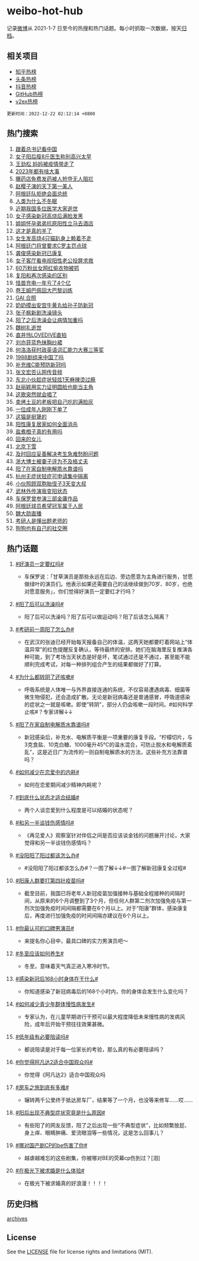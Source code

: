 # weibo-hot-hub

记录[微博](https://www.weibo.com)从 2021-1-7 日至今的热搜和热门话题。每小时抓取一次数据，按天[归档](archives)。

## 相关项目

- [知乎热榜](https://github.com/lonnyzhang423/zhihu-hot-hub)
- [头条热榜](https://github.com/lonnyzhang423/toutiao-hot-hub)
- [抖音热榜](https://github.com/lonnyzhang423/douyin-hot-hub)
- [GitHub热榜](https://github.com/lonnyzhang423/github-hot-hub)
- [v2ex热榜](https://github.com/lonnyzhang423/v2ex-hot-hub)


`更新时间：2022-12-22 02:12:14 +0800`

## 热门搜索

1. [跟着总书记看中国](https://m.weibo.cn/search?containerid=100103type%3D1%26t%3D10%26q%3D%23%E8%B7%9F%E7%9D%80%E6%80%BB%E4%B9%A6%E8%AE%B0%E7%9C%8B%E4%B8%AD%E5%9B%BD%23&stream_entry_id=51&isnewpage=1&extparam=seat%3D1%26dgr%3D0%26pos%3D0%26c_type%3D51%26filter_type%3Drealtimehot%26cate%3D10103%26display_time%3D1671646333%26pre_seqid%3D1671646333647018703009&luicode=10000011&lfid=106003type%253D25%2526t%253D3%2526disable_hot%253D1%2526filter_type%253Drealtimehot)
1. [女子阳后瘦8斤医生称别高兴太早](https://m.weibo.cn/search?containerid=100103type%3D1%26t%3D10%26q%3D%23%E5%A5%B3%E5%AD%90%E9%98%B3%E5%90%8E%E7%98%A68%E6%96%A4%E5%8C%BB%E7%94%9F%E7%A7%B0%E5%88%AB%E9%AB%98%E5%85%B4%E5%A4%AA%E6%97%A9%23&stream_entry_id=31&isnewpage=1&extparam=seat%3D1%26dgr%3D0%26pos%3D0%26q%3D%2523%25E5%25A5%25B3%25E5%25AD%2590%25E9%2598%25B3%25E5%2590%258E%25E7%2598%25A68%25E6%2596%25A4%25E5%258C%25BB%25E7%2594%259F%25E7%25A7%25B0%25E5%2588%25AB%25E9%25AB%2598%25E5%2585%25B4%25E5%25A4%25AA%25E6%2597%25A9%2523%26filter_type%3Drealtimehot%26cate%3D5001%26band_rank%3D1%26flag%3D0%26stream_entry_id%3D31%26c_type%3D31%26realpos%3D1%26lcate%3D5001%26display_time%3D1671646333%26pre_seqid%3D1671646333647018703009&luicode=10000011&lfid=106003type%253D25%2526t%253D3%2526disable_hot%253D1%2526filter_type%253Drealtimehot)
1. [王劲松 妈妈被疫情带走了](https://m.weibo.cn/search?containerid=100103type%3D1%26t%3D10%26q%3D%E7%8E%8B%E5%8A%B2%E6%9D%BE+%E5%A6%88%E5%A6%88%E8%A2%AB%E7%96%AB%E6%83%85%E5%B8%A6%E8%B5%B0%E4%BA%86&stream_entry_id=31&isnewpage=1&extparam=seat%3D1%26dgr%3D0%26pos%3D1%26q%3D%25E7%258E%258B%25E5%258A%25B2%25E6%259D%25BE%2520%25E5%25A6%2588%25E5%25A6%2588%25E8%25A2%25AB%25E7%2596%25AB%25E6%2583%2585%25E5%25B8%25A6%25E8%25B5%25B0%25E4%25BA%2586%26filter_type%3Drealtimehot%26cate%3D5001%26band_rank%3D2%26flag%3D16%26stream_entry_id%3D31%26c_type%3D31%26realpos%3D2%26lcate%3D5001%26display_time%3D1671646333%26pre_seqid%3D1671646333647018703009&luicode=10000011&lfid=106003type%253D25%2526t%253D3%2526disable_hot%253D1%2526filter_type%253Drealtimehot)
1. [2023年都有啥大事](https://m.weibo.cn/search?containerid=100103type%3D1%26t%3D10%26q%3D%232023%E5%B9%B4%E9%83%BD%E6%9C%89%E5%95%A5%E5%A4%A7%E4%BA%8B%23&stream_entry_id=31&isnewpage=1&extparam=seat%3D1%26dgr%3D0%26pos%3D2%26q%3D%25232023%25E5%25B9%25B4%25E9%2583%25BD%25E6%259C%2589%25E5%2595%25A5%25E5%25A4%25A7%25E4%25BA%258B%2523%26filter_type%3Drealtimehot%26cate%3D5001%26band_rank%3D3%26flag%3D0%26stream_entry_id%3D31%26c_type%3D31%26realpos%3D3%26lcate%3D5001%26display_time%3D1671646333%26pre_seqid%3D1671646333647018703009&luicode=10000011&lfid=106003type%253D25%2526t%253D3%2526disable_hot%253D1%2526filter_type%253Drealtimehot)
1. [曝药店免费发药被人抢夺无人阻拦](https://m.weibo.cn/search?containerid=100103type%3D1%26t%3D10%26q%3D%23%E6%9B%9D%E8%8D%AF%E5%BA%97%E5%85%8D%E8%B4%B9%E5%8F%91%E8%8D%AF%E8%A2%AB%E4%BA%BA%E6%8A%A2%E5%A4%BA%E6%97%A0%E4%BA%BA%E9%98%BB%E6%8B%A6%23&stream_entry_id=31&isnewpage=1&extparam=seat%3D1%26dgr%3D0%26pos%3D3%26q%3D%2523%25E6%259B%259D%25E8%258D%25AF%25E5%25BA%2597%25E5%2585%258D%25E8%25B4%25B9%25E5%258F%2591%25E8%258D%25AF%25E8%25A2%25AB%25E4%25BA%25BA%25E6%258A%25A2%25E5%25A4%25BA%25E6%2597%25A0%25E4%25BA%25BA%25E9%2598%25BB%25E6%258B%25A6%2523%26filter_type%3Drealtimehot%26cate%3D5001%26band_rank%3D4%26flag%3D2%26stream_entry_id%3D31%26c_type%3D31%26realpos%3D4%26lcate%3D5001%26display_time%3D1671646333%26pre_seqid%3D1671646333647018703009&luicode=10000011&lfid=106003type%253D25%2526t%253D3%2526disable_hot%253D1%2526filter_type%253Drealtimehot)
1. [赵樱子演的天下第一美人](https://m.weibo.cn/search?containerid=100103type%3D1%26t%3D10%26q%3D%23%E8%B5%B5%E6%A8%B1%E5%AD%90%E6%BC%94%E7%9A%84%E5%A4%A9%E4%B8%8B%E7%AC%AC%E4%B8%80%E7%BE%8E%E4%BA%BA%23&stream_entry_id=31&isnewpage=1&extparam=seat%3D1%26dgr%3D0%26pos%3D4%26q%3D%2523%25E8%25B5%25B5%25E6%25A8%25B1%25E5%25AD%2590%25E6%25BC%2594%25E7%259A%2584%25E5%25A4%25A9%25E4%25B8%258B%25E7%25AC%25AC%25E4%25B8%2580%25E7%25BE%258E%25E4%25BA%25BA%2523%26filter_type%3Drealtimehot%26cate%3D5001%26band_rank%3D5%26flag%3D0%26stream_entry_id%3D31%26c_type%3D31%26realpos%3D5%26lcate%3D5001%26display_time%3D1671646333%26pre_seqid%3D1671646333647018703009&luicode=10000011&lfid=106003type%253D25%2526t%253D3%2526disable_hot%253D1%2526filter_type%253Drealtimehot)
1. [阿根廷队拒绝会面总统](https://m.weibo.cn/search?containerid=100103type%3D1%26t%3D10%26q%3D%23%E9%98%BF%E6%A0%B9%E5%BB%B7%E9%98%9F%E6%8B%92%E7%BB%9D%E4%BC%9A%E9%9D%A2%E6%80%BB%E7%BB%9F%23&stream_entry_id=31&isnewpage=1&extparam=seat%3D1%26dgr%3D0%26pos%3D5%26q%3D%2523%25E9%2598%25BF%25E6%25A0%25B9%25E5%25BB%25B7%25E9%2598%259F%25E6%258B%2592%25E7%25BB%259D%25E4%25BC%259A%25E9%259D%25A2%25E6%2580%25BB%25E7%25BB%259F%2523%26filter_type%3Drealtimehot%26cate%3D5001%26band_rank%3D6%26flag%3D0%26stream_entry_id%3D31%26c_type%3D31%26realpos%3D6%26lcate%3D5001%26display_time%3D1671646333%26pre_seqid%3D1671646333647018703009&luicode=10000011&lfid=106003type%253D25%2526t%253D3%2526disable_hot%253D1%2526filter_type%253Drealtimehot)
1. [人类为什么不冬眠](https://m.weibo.cn/search?containerid=100103type%3D1%26t%3D10%26q%3D%23%E4%BA%BA%E7%B1%BB%E4%B8%BA%E4%BB%80%E4%B9%88%E4%B8%8D%E5%86%AC%E7%9C%A0%23&stream_entry_id=31&isnewpage=1&extparam=seat%3D1%26dgr%3D0%26adid%3D175722%26topic_ad%3D1%26pos%3D6%26q%3D%2523%25E4%25BA%25BA%25E7%25B1%25BB%25E4%25B8%25BA%25E4%25BB%2580%25E4%25B9%2588%25E4%25B8%258D%25E5%2586%25AC%25E7%259C%25A0%2523%26filter_type%3Drealtimehot%26cate%3D5001%26band_rank%3D7%26stream_entry_id%3D31%26c_type%3D31%26lcate%3D5001%26display_time%3D1671646333%26pre_seqid%3D1671646333647018703009&luicode=10000011&lfid=106003type%253D25%2526t%253D3%2526disable_hot%253D1%2526filter_type%253Drealtimehot)
1. [近期我国多位医学大家逝世](https://m.weibo.cn/search?containerid=100103type%3D1%26t%3D10%26q%3D%23%E8%BF%91%E6%9C%9F%E6%88%91%E5%9B%BD%E5%A4%9A%E4%BD%8D%E5%8C%BB%E5%AD%A6%E5%A4%A7%E5%AE%B6%E9%80%9D%E4%B8%96%23&stream_entry_id=31&isnewpage=1&extparam=seat%3D1%26dgr%3D0%26pos%3D7%26q%3D%2523%25E8%25BF%2591%25E6%259C%259F%25E6%2588%2591%25E5%259B%25BD%25E5%25A4%259A%25E4%25BD%258D%25E5%258C%25BB%25E5%25AD%25A6%25E5%25A4%25A7%25E5%25AE%25B6%25E9%2580%259D%25E4%25B8%2596%2523%26filter_type%3Drealtimehot%26cate%3D5001%26band_rank%3D7%26flag%3D0%26stream_entry_id%3D31%26c_type%3D31%26realpos%3D7%26lcate%3D5001%26display_time%3D1671646333%26pre_seqid%3D1671646333647018703009&luicode=10000011&lfid=106003type%253D25%2526t%253D3%2526disable_hot%253D1%2526filter_type%253Drealtimehot)
1. [女子感染新冠高烧后满脸发黑](https://m.weibo.cn/search?containerid=100103type%3D1%26t%3D10%26q%3D%23%E5%A5%B3%E5%AD%90%E6%84%9F%E6%9F%93%E6%96%B0%E5%86%A0%E9%AB%98%E7%83%A7%E5%90%8E%E6%BB%A1%E8%84%B8%E5%8F%91%E9%BB%91%23&stream_entry_id=31&isnewpage=1&extparam=seat%3D1%26dgr%3D0%26pos%3D8%26q%3D%2523%25E5%25A5%25B3%25E5%25AD%2590%25E6%2584%259F%25E6%259F%2593%25E6%2596%25B0%25E5%2586%25A0%25E9%25AB%2598%25E7%2583%25A7%25E5%2590%258E%25E6%25BB%25A1%25E8%2584%25B8%25E5%258F%2591%25E9%25BB%2591%2523%26filter_type%3Drealtimehot%26cate%3D5001%26band_rank%3D8%26flag%3D2%26stream_entry_id%3D31%26c_type%3D31%26realpos%3D8%26lcate%3D5001%26display_time%3D1671646333%26pre_seqid%3D1671646333647018703009&luicode=10000011&lfid=106003type%253D25%2526t%253D3%2526disable_hot%253D1%2526filter_type%253Drealtimehot)
1. [姐姐怀孕弟弟抗原阳性立马去酒店](https://m.weibo.cn/search?containerid=100103type%3D1%26t%3D10%26q%3D%23%E5%A7%90%E5%A7%90%E6%80%80%E5%AD%95%E5%BC%9F%E5%BC%9F%E6%8A%97%E5%8E%9F%E9%98%B3%E6%80%A7%E7%AB%8B%E9%A9%AC%E5%8E%BB%E9%85%92%E5%BA%97%23&stream_entry_id=31&isnewpage=1&extparam=seat%3D1%26dgr%3D0%26pos%3D9%26q%3D%2523%25E5%25A7%2590%25E5%25A7%2590%25E6%2580%2580%25E5%25AD%2595%25E5%25BC%259F%25E5%25BC%259F%25E6%258A%2597%25E5%258E%259F%25E9%2598%25B3%25E6%2580%25A7%25E7%25AB%258B%25E9%25A9%25AC%25E5%258E%25BB%25E9%2585%2592%25E5%25BA%2597%2523%26filter_type%3Drealtimehot%26cate%3D5001%26band_rank%3D9%26flag%3D2%26stream_entry_id%3D31%26c_type%3D31%26realpos%3D9%26lcate%3D5001%26display_time%3D1671646333%26pre_seqid%3D1671646333647018703009&luicode=10000011&lfid=106003type%253D25%2526t%253D3%2526disable_hot%253D1%2526filter_type%253Drealtimehot)
1. [这才是真的羊了](https://m.weibo.cn/search?containerid=100103type%3D1%26t%3D10%26q%3D%23%E8%BF%99%E6%89%8D%E6%98%AF%E7%9C%9F%E7%9A%84%E7%BE%8A%E4%BA%86%23&stream_entry_id=31&isnewpage=1&extparam=seat%3D1%26dgr%3D0%26pos%3D10%26q%3D%2523%25E8%25BF%2599%25E6%2589%258D%25E6%2598%25AF%25E7%259C%259F%25E7%259A%2584%25E7%25BE%258A%25E4%25BA%2586%2523%26filter_type%3Drealtimehot%26cate%3D5001%26band_rank%3D10%26flag%3D2%26stream_entry_id%3D31%26c_type%3D31%26realpos%3D10%26lcate%3D5001%26display_time%3D1671646333%26pre_seqid%3D1671646333647018703009&luicode=10000011&lfid=106003type%253D25%2526t%253D3%2526disable_hot%253D1%2526filter_type%253Drealtimehot)
1. [女生发高烧4只猫趴身上赖着不走](https://m.weibo.cn/search?containerid=100103type%3D1%26t%3D10%26q%3D%23%E5%A5%B3%E7%94%9F%E5%8F%91%E9%AB%98%E7%83%A74%E5%8F%AA%E7%8C%AB%E8%B6%B4%E8%BA%AB%E4%B8%8A%E8%B5%96%E7%9D%80%E4%B8%8D%E8%B5%B0%23&stream_entry_id=31&isnewpage=1&extparam=seat%3D1%26dgr%3D0%26pos%3D11%26q%3D%2523%25E5%25A5%25B3%25E7%2594%259F%25E5%258F%2591%25E9%25AB%2598%25E7%2583%25A74%25E5%258F%25AA%25E7%258C%25AB%25E8%25B6%25B4%25E8%25BA%25AB%25E4%25B8%258A%25E8%25B5%2596%25E7%259D%2580%25E4%25B8%258D%25E8%25B5%25B0%2523%26filter_type%3Drealtimehot%26cate%3D5001%26band_rank%3D11%26flag%3D0%26stream_entry_id%3D31%26c_type%3D31%26realpos%3D11%26lcate%3D5001%26display_time%3D1671646333%26pre_seqid%3D1671646333647018703009&luicode=10000011&lfid=106003type%253D25%2526t%253D3%2526disable_hot%253D1%2526filter_type%253Drealtimehot)
1. [阿根廷门将曾要求C罗主罚点球](https://m.weibo.cn/search?containerid=100103type%3D1%26t%3D10%26q%3D%23%E9%98%BF%E6%A0%B9%E5%BB%B7%E9%97%A8%E5%B0%86%E6%9B%BE%E8%A6%81%E6%B1%82C%E7%BD%97%E4%B8%BB%E7%BD%9A%E7%82%B9%E7%90%83%23&stream_entry_id=31&isnewpage=1&extparam=seat%3D1%26dgr%3D0%26pos%3D12%26q%3D%2523%25E9%2598%25BF%25E6%25A0%25B9%25E5%25BB%25B7%25E9%2597%25A8%25E5%25B0%2586%25E6%259B%25BE%25E8%25A6%2581%25E6%25B1%2582C%25E7%25BD%2597%25E4%25B8%25BB%25E7%25BD%259A%25E7%2582%25B9%25E7%2590%2583%2523%26filter_type%3Drealtimehot%26cate%3D5001%26band_rank%3D12%26flag%3D0%26stream_entry_id%3D31%26c_type%3D31%26realpos%3D12%26lcate%3D5001%26display_time%3D1671646333%26pre_seqid%3D1671646333647018703009&luicode=10000011&lfid=106003type%253D25%2526t%253D3%2526disable_hot%253D1%2526filter_type%253Drealtimehot)
1. [龚俊感染新冠已康复](https://m.weibo.cn/search?containerid=100103type%3D1%26t%3D10%26q%3D%23%E9%BE%9A%E4%BF%8A%E6%84%9F%E6%9F%93%E6%96%B0%E5%86%A0%E5%B7%B2%E5%BA%B7%E5%A4%8D%23&stream_entry_id=31&isnewpage=1&extparam=seat%3D1%26dgr%3D0%26pos%3D13%26q%3D%2523%25E9%25BE%259A%25E4%25BF%258A%25E6%2584%259F%25E6%259F%2593%25E6%2596%25B0%25E5%2586%25A0%25E5%25B7%25B2%25E5%25BA%25B7%25E5%25A4%258D%2523%26filter_type%3Drealtimehot%26cate%3D5001%26band_rank%3D13%26flag%3D0%26stream_entry_id%3D31%26c_type%3D31%26realpos%3D13%26lcate%3D5001%26display_time%3D1671646333%26pre_seqid%3D1671646333647018703009&luicode=10000011&lfid=106003type%253D25%2526t%253D3%2526disable_hot%253D1%2526filter_type%253Drealtimehot)
1. [女子客厅看电视阳性老公投屏求救](https://m.weibo.cn/search?containerid=100103type%3D1%26t%3D10%26q%3D%23%E5%A5%B3%E5%AD%90%E5%AE%A2%E5%8E%85%E7%9C%8B%E7%94%B5%E8%A7%86%E9%98%B3%E6%80%A7%E8%80%81%E5%85%AC%E6%8A%95%E5%B1%8F%E6%B1%82%E6%95%91%23&stream_entry_id=31&isnewpage=1&extparam=seat%3D1%26dgr%3D0%26pos%3D14%26q%3D%2523%25E5%25A5%25B3%25E5%25AD%2590%25E5%25AE%25A2%25E5%258E%2585%25E7%259C%258B%25E7%2594%25B5%25E8%25A7%2586%25E9%2598%25B3%25E6%2580%25A7%25E8%2580%2581%25E5%2585%25AC%25E6%258A%2595%25E5%25B1%258F%25E6%25B1%2582%25E6%2595%2591%2523%26filter_type%3Drealtimehot%26cate%3D5001%26band_rank%3D14%26flag%3D0%26stream_entry_id%3D31%26c_type%3D31%26realpos%3D14%26lcate%3D5001%26display_time%3D1671646333%26pre_seqid%3D1671646333647018703009&luicode=10000011&lfid=106003type%253D25%2526t%253D3%2526disable_hot%253D1%2526filter_type%253Drealtimehot)
1. [60万粉丝女网红偷衣物被抓](https://m.weibo.cn/search?containerid=100103type%3D1%26t%3D10%26q%3D%2360%E4%B8%87%E7%B2%89%E4%B8%9D%E5%A5%B3%E7%BD%91%E7%BA%A2%E5%81%B7%E8%A1%A3%E7%89%A9%E8%A2%AB%E6%8A%93%23&stream_entry_id=31&isnewpage=1&extparam=seat%3D1%26dgr%3D0%26pos%3D15%26q%3D%252360%25E4%25B8%2587%25E7%25B2%2589%25E4%25B8%259D%25E5%25A5%25B3%25E7%25BD%2591%25E7%25BA%25A2%25E5%2581%25B7%25E8%25A1%25A3%25E7%2589%25A9%25E8%25A2%25AB%25E6%258A%2593%2523%26filter_type%3Drealtimehot%26cate%3D5001%26band_rank%3D15%26flag%3D0%26stream_entry_id%3D31%26c_type%3D31%26realpos%3D15%26lcate%3D5001%26display_time%3D1671646333%26pre_seqid%3D1671646333647018703009&luicode=10000011&lfid=106003type%253D25%2526t%253D3%2526disable_hot%253D1%2526filter_type%253Drealtimehot)
1. [复阳和再次感染的区别](https://m.weibo.cn/search?containerid=100103type%3D1%26t%3D10%26q%3D%23%E5%A4%8D%E9%98%B3%E5%92%8C%E5%86%8D%E6%AC%A1%E6%84%9F%E6%9F%93%E7%9A%84%E5%8C%BA%E5%88%AB%23&stream_entry_id=31&isnewpage=1&extparam=seat%3D1%26dgr%3D0%26pos%3D16%26q%3D%2523%25E5%25A4%258D%25E9%2598%25B3%25E5%2592%258C%25E5%2586%258D%25E6%25AC%25A1%25E6%2584%259F%25E6%259F%2593%25E7%259A%2584%25E5%258C%25BA%25E5%2588%25AB%2523%26filter_type%3Drealtimehot%26cate%3D5001%26band_rank%3D16%26flag%3D0%26stream_entry_id%3D31%26c_type%3D31%26realpos%3D16%26lcate%3D5001%26display_time%3D1671646333%26pre_seqid%3D1671646333647018703009&luicode=10000011&lfid=106003type%253D25%2526t%253D3%2526disable_hot%253D1%2526filter_type%253Drealtimehot)
1. [怪兽充电一年亏了4个亿](https://m.weibo.cn/search?containerid=100103type%3D1%26t%3D10%26q%3D%23%E6%80%AA%E5%85%BD%E5%85%85%E7%94%B5%E4%B8%80%E5%B9%B4%E4%BA%8F%E4%BA%864%E4%B8%AA%E4%BA%BF%23&stream_entry_id=31&isnewpage=1&extparam=seat%3D1%26dgr%3D0%26pos%3D17%26q%3D%2523%25E6%2580%25AA%25E5%2585%25BD%25E5%2585%2585%25E7%2594%25B5%25E4%25B8%2580%25E5%25B9%25B4%25E4%25BA%258F%25E4%25BA%25864%25E4%25B8%25AA%25E4%25BA%25BF%2523%26filter_type%3Drealtimehot%26cate%3D5001%26band_rank%3D17%26flag%3D0%26stream_entry_id%3D31%26c_type%3D31%26realpos%3D17%26lcate%3D5001%26display_time%3D1671646333%26pre_seqid%3D1671646333647018703009&luicode=10000011&lfid=106003type%253D25%2526t%253D3%2526disable_hot%253D1%2526filter_type%253Drealtimehot)
1. [卷王姆巴佩回大巴黎训练](https://m.weibo.cn/search?containerid=100103type%3D1%26t%3D10%26q%3D%23%E5%8D%B7%E7%8E%8B%E5%A7%86%E5%B7%B4%E4%BD%A9%E5%9B%9E%E5%A4%A7%E5%B7%B4%E9%BB%8E%E8%AE%AD%E7%BB%83%23&stream_entry_id=31&isnewpage=1&extparam=seat%3D1%26dgr%3D0%26pos%3D18%26q%3D%2523%25E5%258D%25B7%25E7%258E%258B%25E5%25A7%2586%25E5%25B7%25B4%25E4%25BD%25A9%25E5%259B%259E%25E5%25A4%25A7%25E5%25B7%25B4%25E9%25BB%258E%25E8%25AE%25AD%25E7%25BB%2583%2523%26filter_type%3Drealtimehot%26cate%3D5001%26band_rank%3D18%26flag%3D0%26stream_entry_id%3D31%26c_type%3D31%26realpos%3D18%26lcate%3D5001%26display_time%3D1671646333%26pre_seqid%3D1671646333647018703009&luicode=10000011&lfid=106003type%253D25%2526t%253D3%2526disable_hot%253D1%2526filter_type%253Drealtimehot)
1. [GAI 合照](https://m.weibo.cn/search?containerid=100103type%3D1%26t%3D10%26q%3DGAI+%E5%90%88%E7%85%A7&stream_entry_id=31&isnewpage=1&extparam=seat%3D1%26dgr%3D0%26pos%3D19%26q%3DGAI%2520%25E5%2590%2588%25E7%2585%25A7%26filter_type%3Drealtimehot%26cate%3D5001%26band_rank%3D19%26flag%3D0%26stream_entry_id%3D31%26c_type%3D31%26realpos%3D19%26lcate%3D5001%26display_time%3D1671646333%26pre_seqid%3D1671646333647018703009&luicode=10000011&lfid=106003type%253D25%2526t%253D3%2526disable_hot%253D1%2526filter_type%253Drealtimehot)
1. [奶奶摸出安宫牛黄丸给孙子防新冠](https://m.weibo.cn/search?containerid=100103type%3D1%26t%3D10%26q%3D%23%E5%A5%B6%E5%A5%B6%E6%91%B8%E5%87%BA%E5%AE%89%E5%AE%AB%E7%89%9B%E9%BB%84%E4%B8%B8%E7%BB%99%E5%AD%99%E5%AD%90%E9%98%B2%E6%96%B0%E5%86%A0%23&stream_entry_id=31&isnewpage=1&extparam=seat%3D1%26dgr%3D0%26pos%3D20%26q%3D%2523%25E5%25A5%25B6%25E5%25A5%25B6%25E6%2591%25B8%25E5%2587%25BA%25E5%25AE%2589%25E5%25AE%25AB%25E7%2589%259B%25E9%25BB%2584%25E4%25B8%25B8%25E7%25BB%2599%25E5%25AD%2599%25E5%25AD%2590%25E9%2598%25B2%25E6%2596%25B0%25E5%2586%25A0%2523%26filter_type%3Drealtimehot%26cate%3D5001%26band_rank%3D20%26flag%3D0%26stream_entry_id%3D31%26c_type%3D31%26realpos%3D20%26lcate%3D5001%26display_time%3D1671646333%26pre_seqid%3D1671646333647018703009&luicode=10000011&lfid=106003type%253D25%2526t%253D3%2526disable_hot%253D1%2526filter_type%253Drealtimehot)
1. [张子枫新剧洗澡镜头](https://m.weibo.cn/search?containerid=100103type%3D1%26t%3D10%26q%3D%23%E5%BC%A0%E5%AD%90%E6%9E%AB%E6%96%B0%E5%89%A7%E6%B4%97%E6%BE%A1%E9%95%9C%E5%A4%B4%23&stream_entry_id=31&isnewpage=1&extparam=seat%3D1%26dgr%3D0%26pos%3D21%26q%3D%2523%25E5%25BC%25A0%25E5%25AD%2590%25E6%259E%25AB%25E6%2596%25B0%25E5%2589%25A7%25E6%25B4%2597%25E6%25BE%25A1%25E9%2595%259C%25E5%25A4%25B4%2523%26filter_type%3Drealtimehot%26cate%3D5001%26band_rank%3D21%26flag%3D0%26stream_entry_id%3D31%26c_type%3D31%26realpos%3D21%26lcate%3D5001%26display_time%3D1671646333%26pre_seqid%3D1671646333647018703009&luicode=10000011&lfid=106003type%253D25%2526t%253D3%2526disable_hot%253D1%2526filter_type%253Drealtimehot)
1. [阳了之后洗澡会让病情加重吗](https://m.weibo.cn/search?containerid=100103type%3D1%26t%3D10%26q%3D%23%E9%98%B3%E4%BA%86%E4%B9%8B%E5%90%8E%E6%B4%97%E6%BE%A1%E4%BC%9A%E8%AE%A9%E7%97%85%E6%83%85%E5%8A%A0%E9%87%8D%E5%90%97%23&stream_entry_id=31&isnewpage=1&extparam=seat%3D1%26dgr%3D0%26pos%3D22%26q%3D%2523%25E9%2598%25B3%25E4%25BA%2586%25E4%25B9%258B%25E5%2590%258E%25E6%25B4%2597%25E6%25BE%25A1%25E4%25BC%259A%25E8%25AE%25A9%25E7%2597%2585%25E6%2583%2585%25E5%258A%25A0%25E9%2587%258D%25E5%2590%2597%2523%26filter_type%3Drealtimehot%26cate%3D5001%26band_rank%3D22%26flag%3D0%26stream_entry_id%3D31%26c_type%3D31%26realpos%3D22%26lcate%3D5001%26display_time%3D1671646333%26pre_seqid%3D1671646333647018703009&luicode=10000011&lfid=106003type%253D25%2526t%253D3%2526disable_hot%253D1%2526filter_type%253Drealtimehot)
1. [魏树礼逝世](https://m.weibo.cn/search?containerid=100103type%3D1%26t%3D10%26q%3D%23%E9%AD%8F%E6%A0%91%E7%A4%BC%E9%80%9D%E4%B8%96%23&stream_entry_id=31&isnewpage=1&extparam=seat%3D1%26dgr%3D0%26pos%3D23%26q%3D%2523%25E9%25AD%258F%25E6%25A0%2591%25E7%25A4%25BC%25E9%2580%259D%25E4%25B8%2596%2523%26filter_type%3Drealtimehot%26cate%3D5001%26band_rank%3D23%26flag%3D0%26stream_entry_id%3D31%26c_type%3D31%26realpos%3D23%26lcate%3D5001%26display_time%3D1671646333%26pre_seqid%3D1671646333647018703009&luicode=10000011&lfid=106003type%253D25%2526t%253D3%2526disable_hot%253D1%2526filter_type%253Drealtimehot)
1. [直井怜LOVEDIVE直拍](https://m.weibo.cn/search?containerid=100103type%3D1%26t%3D10%26q%3D%23%E7%9B%B4%E4%BA%95%E6%80%9CLOVEDIVE%E7%9B%B4%E6%8B%8D%23&stream_entry_id=31&isnewpage=1&extparam=seat%3D1%26dgr%3D0%26pos%3D24%26q%3D%2523%25E7%259B%25B4%25E4%25BA%2595%25E6%2580%259CLOVEDIVE%25E7%259B%25B4%25E6%258B%258D%2523%26filter_type%3Drealtimehot%26cate%3D5001%26band_rank%3D24%26flag%3D1%26stream_entry_id%3D31%26c_type%3D31%26realpos%3D24%26lcate%3D5001%26display_time%3D1671646333%26pre_seqid%3D1671646333647018703009&luicode=10000011&lfid=106003type%253D25%2526t%253D3%2526disable_hot%253D1%2526filter_type%253Drealtimehot)
1. [刘亦菲蓝色抹胸纱裙](https://m.weibo.cn/search?containerid=100103type%3D1%26t%3D10%26q%3D%23%E5%88%98%E4%BA%A6%E8%8F%B2%E8%93%9D%E8%89%B2%E6%8A%B9%E8%83%B8%E7%BA%B1%E8%A3%99%23&stream_entry_id=31&isnewpage=1&extparam=seat%3D1%26dgr%3D0%26pos%3D25%26q%3D%2523%25E5%2588%2598%25E4%25BA%25A6%25E8%258F%25B2%25E8%2593%259D%25E8%2589%25B2%25E6%258A%25B9%25E8%2583%25B8%25E7%25BA%25B1%25E8%25A3%2599%2523%26filter_type%3Drealtimehot%26cate%3D5001%26band_rank%3D25%26flag%3D0%26stream_entry_id%3D31%26c_type%3D31%26realpos%3D25%26lcate%3D5001%26display_time%3D1671646333%26pre_seqid%3D1671646333647018703009&luicode=10000011&lfid=106003type%253D25%2526t%253D3%2526disable_hot%253D1%2526filter_type%253Drealtimehot)
1. [何洛洛获时政英语词汇能力大赛三等奖](https://m.weibo.cn/search?containerid=100103type%3D1%26t%3D10%26q%3D%23%E4%BD%95%E6%B4%9B%E6%B4%9B%E8%8E%B7%E6%97%B6%E6%94%BF%E8%8B%B1%E8%AF%AD%E8%AF%8D%E6%B1%87%E8%83%BD%E5%8A%9B%E5%A4%A7%E8%B5%9B%E4%B8%89%E7%AD%89%E5%A5%96%23&stream_entry_id=31&isnewpage=1&extparam=seat%3D1%26dgr%3D0%26pos%3D26%26q%3D%2523%25E4%25BD%2595%25E6%25B4%259B%25E6%25B4%259B%25E8%258E%25B7%25E6%2597%25B6%25E6%2594%25BF%25E8%258B%25B1%25E8%25AF%25AD%25E8%25AF%258D%25E6%25B1%2587%25E8%2583%25BD%25E5%258A%259B%25E5%25A4%25A7%25E8%25B5%259B%25E4%25B8%2589%25E7%25AD%2589%25E5%25A5%2596%2523%26filter_type%3Drealtimehot%26cate%3D5001%26band_rank%3D26%26flag%3D1%26stream_entry_id%3D31%26c_type%3D31%26realpos%3D26%26lcate%3D5001%26display_time%3D1671646333%26pre_seqid%3D1671646333647018703009&luicode=10000011&lfid=106003type%253D25%2526t%253D3%2526disable_hot%253D1%2526filter_type%253Drealtimehot)
1. [1988剧组来中国了吗](https://m.weibo.cn/search?containerid=100103type%3D1%26t%3D10%26q%3D%231988%E5%89%A7%E7%BB%84%E6%9D%A5%E4%B8%AD%E5%9B%BD%E4%BA%86%E5%90%97%23&stream_entry_id=31&isnewpage=1&extparam=seat%3D1%26dgr%3D0%26pos%3D27%26q%3D%25231988%25E5%2589%25A7%25E7%25BB%2584%25E6%259D%25A5%25E4%25B8%25AD%25E5%259B%25BD%25E4%25BA%2586%25E5%2590%2597%2523%26filter_type%3Drealtimehot%26cate%3D5001%26band_rank%3D27%26flag%3D0%26stream_entry_id%3D31%26c_type%3D31%26realpos%3D27%26lcate%3D5001%26display_time%3D1671646333%26pre_seqid%3D1671646333647018703009&luicode=10000011&lfid=106003type%253D25%2526t%253D3%2526disable_hot%253D1%2526filter_type%253Drealtimehot)
1. [补充维C能预防新冠吗](https://m.weibo.cn/search?containerid=100103type%3D1%26t%3D10%26q%3D%23%E8%A1%A5%E5%85%85%E7%BB%B4C%E8%83%BD%E9%A2%84%E9%98%B2%E6%96%B0%E5%86%A0%E5%90%97%23&stream_entry_id=31&isnewpage=1&extparam=seat%3D1%26dgr%3D0%26pos%3D28%26q%3D%2523%25E8%25A1%25A5%25E5%2585%2585%25E7%25BB%25B4C%25E8%2583%25BD%25E9%25A2%2584%25E9%2598%25B2%25E6%2596%25B0%25E5%2586%25A0%25E5%2590%2597%2523%26filter_type%3Drealtimehot%26cate%3D5001%26band_rank%3D28%26flag%3D0%26stream_entry_id%3D31%26c_type%3D31%26realpos%3D28%26lcate%3D5001%26display_time%3D1671646333%26pre_seqid%3D1671646333647018703009&luicode=10000011&lfid=106003type%253D25%2526t%253D3%2526disable_hot%253D1%2526filter_type%253Drealtimehot)
1. [张文宏否认网传音频](https://m.weibo.cn/search?containerid=100103type%3D1%26t%3D10%26q%3D%23%E5%BC%A0%E6%96%87%E5%AE%8F%E5%90%A6%E8%AE%A4%E7%BD%91%E4%BC%A0%E9%9F%B3%E9%A2%91%23&stream_entry_id=31&isnewpage=1&extparam=seat%3D1%26dgr%3D0%26pos%3D29%26q%3D%2523%25E5%25BC%25A0%25E6%2596%2587%25E5%25AE%258F%25E5%2590%25A6%25E8%25AE%25A4%25E7%25BD%2591%25E4%25BC%25A0%25E9%259F%25B3%25E9%25A2%2591%2523%26filter_type%3Drealtimehot%26cate%3D5001%26band_rank%3D29%26flag%3D0%26stream_entry_id%3D31%26c_type%3D31%26realpos%3D29%26lcate%3D5001%26display_time%3D1671646333%26pre_seqid%3D1671646333647018703009&luicode=10000011&lfid=106003type%253D25%2526t%253D3%2526disable_hot%253D1%2526filter_type%253Drealtimehot)
1. [东北小伙趁症状轻炫1天麻辣烫过瘾](https://m.weibo.cn/search?containerid=100103type%3D1%26t%3D10%26q%3D%23%E4%B8%9C%E5%8C%97%E5%B0%8F%E4%BC%99%E8%B6%81%E7%97%87%E7%8A%B6%E8%BD%BB%E7%82%AB1%E5%A4%A9%E9%BA%BB%E8%BE%A3%E7%83%AB%E8%BF%87%E7%98%BE%23&stream_entry_id=31&isnewpage=1&extparam=seat%3D1%26dgr%3D0%26pos%3D30%26q%3D%2523%25E4%25B8%259C%25E5%258C%2597%25E5%25B0%258F%25E4%25BC%2599%25E8%25B6%2581%25E7%2597%2587%25E7%258A%25B6%25E8%25BD%25BB%25E7%2582%25AB1%25E5%25A4%25A9%25E9%25BA%25BB%25E8%25BE%25A3%25E7%2583%25AB%25E8%25BF%2587%25E7%2598%25BE%2523%26filter_type%3Drealtimehot%26cate%3D5001%26band_rank%3D30%26flag%3D0%26stream_entry_id%3D31%26c_type%3D31%26realpos%3D30%26lcate%3D5001%26display_time%3D1671646333%26pre_seqid%3D1671646333647018703009&luicode=10000011&lfid=106003type%253D25%2526t%253D3%2526disable_hot%253D1%2526filter_type%253Drealtimehot)
1. [赵丽颖用实力证明圆脸也能当主角](https://m.weibo.cn/search?containerid=100103type%3D1%26t%3D10%26q%3D%23%E8%B5%B5%E4%B8%BD%E9%A2%96%E7%94%A8%E5%AE%9E%E5%8A%9B%E8%AF%81%E6%98%8E%E5%9C%86%E8%84%B8%E4%B9%9F%E8%83%BD%E5%BD%93%E4%B8%BB%E8%A7%92%23&stream_entry_id=31&isnewpage=1&extparam=seat%3D1%26dgr%3D0%26pos%3D31%26q%3D%2523%25E8%25B5%25B5%25E4%25B8%25BD%25E9%25A2%2596%25E7%2594%25A8%25E5%25AE%259E%25E5%258A%259B%25E8%25AF%2581%25E6%2598%258E%25E5%259C%2586%25E8%2584%25B8%25E4%25B9%259F%25E8%2583%25BD%25E5%25BD%2593%25E4%25B8%25BB%25E8%25A7%2592%2523%26filter_type%3Drealtimehot%26cate%3D5001%26band_rank%3D31%26flag%3D0%26stream_entry_id%3D31%26c_type%3D31%26realpos%3D31%26lcate%3D5001%26display_time%3D1671646333%26pre_seqid%3D1671646333647018703009&luicode=10000011&lfid=106003type%253D25%2526t%253D3%2526disable_hot%253D1%2526filter_type%253Drealtimehot)
1. [这歌突然就会唱了](https://m.weibo.cn/search?containerid=100103type%3D1%26t%3D10%26q%3D%23%E8%BF%99%E6%AD%8C%E7%AA%81%E7%84%B6%E5%B0%B1%E4%BC%9A%E5%94%B1%E4%BA%86%23&stream_entry_id=31&isnewpage=1&extparam=seat%3D1%26dgr%3D0%26pos%3D32%26q%3D%2523%25E8%25BF%2599%25E6%25AD%258C%25E7%25AA%2581%25E7%2584%25B6%25E5%25B0%25B1%25E4%25BC%259A%25E5%2594%25B1%25E4%25BA%2586%2523%26filter_type%3Drealtimehot%26cate%3D5001%26band_rank%3D32%26flag%3D0%26stream_entry_id%3D31%26c_type%3D31%26realpos%3D32%26lcate%3D5001%26display_time%3D1671646333%26pre_seqid%3D1671646333647018703009&luicode=10000011&lfid=106003type%253D25%2526t%253D3%2526disable_hot%253D1%2526filter_type%253Drealtimehot)
1. [卖烤土豆的老板把自己吃的满脸灰](https://m.weibo.cn/search?containerid=100103type%3D1%26t%3D10%26q%3D%23%E5%8D%96%E7%83%A4%E5%9C%9F%E8%B1%86%E7%9A%84%E8%80%81%E6%9D%BF%E6%8A%8A%E8%87%AA%E5%B7%B1%E5%90%83%E7%9A%84%E6%BB%A1%E8%84%B8%E7%81%B0%23&stream_entry_id=31&isnewpage=1&extparam=seat%3D1%26dgr%3D0%26pos%3D33%26q%3D%2523%25E5%258D%2596%25E7%2583%25A4%25E5%259C%259F%25E8%25B1%2586%25E7%259A%2584%25E8%2580%2581%25E6%259D%25BF%25E6%258A%258A%25E8%2587%25AA%25E5%25B7%25B1%25E5%2590%2583%25E7%259A%2584%25E6%25BB%25A1%25E8%2584%25B8%25E7%2581%25B0%2523%26filter_type%3Drealtimehot%26cate%3D5001%26band_rank%3D33%26flag%3D0%26stream_entry_id%3D31%26c_type%3D31%26realpos%3D33%26lcate%3D5001%26display_time%3D1671646333%26pre_seqid%3D1671646333647018703009&luicode=10000011&lfid=106003type%253D25%2526t%253D3%2526disable_hot%253D1%2526filter_type%253Drealtimehot)
1. [一位成年人刚刚下单了](https://m.weibo.cn/search?containerid=100103type%3D1%26t%3D10%26q%3D%23%E4%B8%80%E4%BD%8D%E6%88%90%E5%B9%B4%E4%BA%BA%E5%88%9A%E5%88%9A%E4%B8%8B%E5%8D%95%E4%BA%86%23&stream_entry_id=31&isnewpage=1&extparam=seat%3D1%26dgr%3D0%26pos%3D34%26q%3D%2523%25E4%25B8%2580%25E4%25BD%258D%25E6%2588%2590%25E5%25B9%25B4%25E4%25BA%25BA%25E5%2588%259A%25E5%2588%259A%25E4%25B8%258B%25E5%258D%2595%25E4%25BA%2586%2523%26filter_type%3Drealtimehot%26cate%3D5001%26band_rank%3D34%26flag%3D0%26stream_entry_id%3D31%26c_type%3D31%26realpos%3D34%26lcate%3D5001%26display_time%3D1671646333%26pre_seqid%3D1671646333647018703009&luicode=10000011&lfid=106003type%253D25%2526t%253D3%2526disable_hot%253D1%2526filter_type%253Drealtimehot)
1. [这猫是挺犟的](https://m.weibo.cn/search?containerid=100103type%3D1%26t%3D10%26q%3D%23%E8%BF%99%E7%8C%AB%E6%98%AF%E6%8C%BA%E7%8A%9F%E7%9A%84%23&stream_entry_id=31&isnewpage=1&extparam=seat%3D1%26dgr%3D0%26pos%3D35%26q%3D%2523%25E8%25BF%2599%25E7%258C%25AB%25E6%2598%25AF%25E6%258C%25BA%25E7%258A%259F%25E7%259A%2584%2523%26filter_type%3Drealtimehot%26cate%3D5001%26band_rank%3D35%26flag%3D1%26stream_entry_id%3D31%26c_type%3D31%26realpos%3D35%26lcate%3D5001%26display_time%3D1671646333%26pre_seqid%3D1671646333647018703009&luicode=10000011&lfid=106003type%253D25%2526t%253D3%2526disable_hot%253D1%2526filter_type%253Drealtimehot)
1. [阳性康复居家如何全面消杀](https://m.weibo.cn/search?containerid=100103type%3D1%26t%3D10%26q%3D%23%E9%98%B3%E6%80%A7%E5%BA%B7%E5%A4%8D%E5%B1%85%E5%AE%B6%E5%A6%82%E4%BD%95%E5%85%A8%E9%9D%A2%E6%B6%88%E6%9D%80%23&stream_entry_id=31&isnewpage=1&extparam=seat%3D1%26dgr%3D0%26pos%3D36%26q%3D%2523%25E9%2598%25B3%25E6%2580%25A7%25E5%25BA%25B7%25E5%25A4%258D%25E5%25B1%2585%25E5%25AE%25B6%25E5%25A6%2582%25E4%25BD%2595%25E5%2585%25A8%25E9%259D%25A2%25E6%25B6%2588%25E6%259D%2580%2523%26filter_type%3Drealtimehot%26cate%3D5001%26band_rank%3D36%26flag%3D0%26stream_entry_id%3D31%26c_type%3D31%26realpos%3D36%26lcate%3D5001%26display_time%3D1671646333%26pre_seqid%3D1671646333647018703009&luicode=10000011&lfid=106003type%253D25%2526t%253D3%2526disable_hot%253D1%2526filter_type%253Drealtimehot)
1. [盐煮橙子真的有用吗](https://m.weibo.cn/search?containerid=100103type%3D1%26t%3D10%26q%3D%23%E7%9B%90%E7%85%AE%E6%A9%99%E5%AD%90%E7%9C%9F%E7%9A%84%E6%9C%89%E7%94%A8%E5%90%97%23&stream_entry_id=31&isnewpage=1&extparam=seat%3D1%26dgr%3D0%26pos%3D37%26q%3D%2523%25E7%259B%2590%25E7%2585%25AE%25E6%25A9%2599%25E5%25AD%2590%25E7%259C%259F%25E7%259A%2584%25E6%259C%2589%25E7%2594%25A8%25E5%2590%2597%2523%26filter_type%3Drealtimehot%26cate%3D5001%26band_rank%3D37%26flag%3D0%26stream_entry_id%3D31%26c_type%3D31%26realpos%3D37%26lcate%3D5001%26display_time%3D1671646333%26pre_seqid%3D1671646333647018703009&luicode=10000011&lfid=106003type%253D25%2526t%253D3%2526disable_hot%253D1%2526filter_type%253Drealtimehot)
1. [回来的女儿](https://m.weibo.cn/search?containerid=100103type%3D1%26t%3D10%26q%3D%E5%9B%9E%E6%9D%A5%E7%9A%84%E5%A5%B3%E5%84%BF&stream_entry_id=31&isnewpage=1&extparam=seat%3D1%26dgr%3D0%26pos%3D38%26q%3D%25E5%259B%259E%25E6%259D%25A5%25E7%259A%2584%25E5%25A5%25B3%25E5%2584%25BF%26filter_type%3Drealtimehot%26cate%3D5001%26band_rank%3D38%26flag%3D0%26stream_entry_id%3D31%26c_type%3D31%26realpos%3D38%26lcate%3D5001%26display_time%3D1671646333%26pre_seqid%3D1671646333647018703009&luicode=10000011&lfid=106003type%253D25%2526t%253D3%2526disable_hot%253D1%2526filter_type%253Drealtimehot)
1. [北京下雪](https://m.weibo.cn/search?containerid=100103type%3D1%26t%3D10%26q%3D%23%E5%8C%97%E4%BA%AC%E4%B8%8B%E9%9B%AA%23&stream_entry_id=31&isnewpage=1&extparam=seat%3D1%26dgr%3D0%26pos%3D39%26q%3D%2523%25E5%258C%2597%25E4%25BA%25AC%25E4%25B8%258B%25E9%259B%25AA%2523%26filter_type%3Drealtimehot%26cate%3D5001%26band_rank%3D39%26flag%3D0%26stream_entry_id%3D31%26c_type%3D31%26realpos%3D39%26lcate%3D5001%26display_time%3D1671646333%26pre_seqid%3D1671646333647018703009&luicode=10000011&lfid=106003type%253D25%2526t%253D3%2526disable_hot%253D1%2526filter_type%253Drealtimehot)
1. [及时回应妥善解决考生急难愁盼问题](https://m.weibo.cn/search?containerid=100103type%3D1%26t%3D10%26q%3D%23%E5%8F%8A%E6%97%B6%E5%9B%9E%E5%BA%94%E5%A6%A5%E5%96%84%E8%A7%A3%E5%86%B3%E8%80%83%E7%94%9F%E6%80%A5%E9%9A%BE%E6%84%81%E7%9B%BC%E9%97%AE%E9%A2%98%23&stream_entry_id=31&isnewpage=1&extparam=seat%3D1%26dgr%3D0%26pos%3D40%26q%3D%2523%25E5%258F%258A%25E6%2597%25B6%25E5%259B%259E%25E5%25BA%2594%25E5%25A6%25A5%25E5%2596%2584%25E8%25A7%25A3%25E5%2586%25B3%25E8%2580%2583%25E7%2594%259F%25E6%2580%25A5%25E9%259A%25BE%25E6%2584%2581%25E7%259B%25BC%25E9%2597%25AE%25E9%25A2%2598%2523%26filter_type%3Drealtimehot%26cate%3D5001%26band_rank%3D40%26flag%3D0%26stream_entry_id%3D31%26c_type%3D31%26realpos%3D40%26lcate%3D5001%26display_time%3D1671646333%26pre_seqid%3D1671646333647018703009&luicode=10000011&lfid=106003type%253D25%2526t%253D3%2526disable_hot%253D1%2526filter_type%253Drealtimehot)
1. [浙大博士被妻子评为不及格丈夫](https://m.weibo.cn/search?containerid=100103type%3D1%26t%3D10%26q%3D%23%E6%B5%99%E5%A4%A7%E5%8D%9A%E5%A3%AB%E8%A2%AB%E5%A6%BB%E5%AD%90%E8%AF%84%E4%B8%BA%E4%B8%8D%E5%8F%8A%E6%A0%BC%E4%B8%88%E5%A4%AB%23&stream_entry_id=31&isnewpage=1&extparam=seat%3D1%26dgr%3D0%26pos%3D41%26q%3D%2523%25E6%25B5%2599%25E5%25A4%25A7%25E5%258D%259A%25E5%25A3%25AB%25E8%25A2%25AB%25E5%25A6%25BB%25E5%25AD%2590%25E8%25AF%2584%25E4%25B8%25BA%25E4%25B8%258D%25E5%258F%258A%25E6%25A0%25BC%25E4%25B8%2588%25E5%25A4%25AB%2523%26filter_type%3Drealtimehot%26cate%3D5001%26band_rank%3D41%26flag%3D0%26stream_entry_id%3D31%26c_type%3D31%26realpos%3D41%26lcate%3D5001%26display_time%3D1671646333%26pre_seqid%3D1671646333647018703009&luicode=10000011&lfid=106003type%253D25%2526t%253D3%2526disable_hot%253D1%2526filter_type%253Drealtimehot)
1. [阳了在家自制电解质水靠谱吗](https://m.weibo.cn/search?containerid=100103type%3D1%26t%3D10%26q%3D%23%E9%98%B3%E4%BA%86%E5%9C%A8%E5%AE%B6%E8%87%AA%E5%88%B6%E7%94%B5%E8%A7%A3%E8%B4%A8%E6%B0%B4%E9%9D%A0%E8%B0%B1%E5%90%97%23&stream_entry_id=31&isnewpage=1&extparam=seat%3D1%26dgr%3D0%26pos%3D42%26q%3D%2523%25E9%2598%25B3%25E4%25BA%2586%25E5%259C%25A8%25E5%25AE%25B6%25E8%2587%25AA%25E5%2588%25B6%25E7%2594%25B5%25E8%25A7%25A3%25E8%25B4%25A8%25E6%25B0%25B4%25E9%259D%25A0%25E8%25B0%25B1%25E5%2590%2597%2523%26filter_type%3Drealtimehot%26cate%3D5001%26band_rank%3D42%26flag%3D0%26stream_entry_id%3D31%26c_type%3D31%26realpos%3D42%26lcate%3D5001%26display_time%3D1671646333%26pre_seqid%3D1671646333647018703009&luicode=10000011&lfid=106003type%253D25%2526t%253D3%2526disable_hot%253D1%2526filter_type%253Drealtimehot)
1. [杭州无症状轻症可申请集中隔离](https://m.weibo.cn/search?containerid=100103type%3D1%26t%3D10%26q%3D%23%E6%9D%AD%E5%B7%9E%E6%97%A0%E7%97%87%E7%8A%B6%E8%BD%BB%E7%97%87%E5%8F%AF%E7%94%B3%E8%AF%B7%E9%9B%86%E4%B8%AD%E9%9A%94%E7%A6%BB%23&stream_entry_id=31&isnewpage=1&extparam=seat%3D1%26dgr%3D0%26pos%3D43%26q%3D%2523%25E6%259D%25AD%25E5%25B7%259E%25E6%2597%25A0%25E7%2597%2587%25E7%258A%25B6%25E8%25BD%25BB%25E7%2597%2587%25E5%258F%25AF%25E7%2594%25B3%25E8%25AF%25B7%25E9%259B%2586%25E4%25B8%25AD%25E9%259A%2594%25E7%25A6%25BB%2523%26filter_type%3Drealtimehot%26cate%3D5001%26band_rank%3D43%26flag%3D0%26stream_entry_id%3D31%26c_type%3D31%26realpos%3D43%26lcate%3D5001%26display_time%3D1671646333%26pre_seqid%3D1671646333647018703009&luicode=10000011&lfid=106003type%253D25%2526t%253D3%2526disable_hot%253D1%2526filter_type%253Drealtimehot)
1. [小伙照顾双胞胎侄子3天变大叔](https://m.weibo.cn/search?containerid=100103type%3D1%26t%3D10%26q%3D%23%E5%B0%8F%E4%BC%99%E7%85%A7%E9%A1%BE%E5%8F%8C%E8%83%9E%E8%83%8E%E4%BE%84%E5%AD%903%E5%A4%A9%E5%8F%98%E5%A4%A7%E5%8F%94%23&stream_entry_id=31&isnewpage=1&extparam=seat%3D1%26dgr%3D0%26pos%3D44%26q%3D%2523%25E5%25B0%258F%25E4%25BC%2599%25E7%2585%25A7%25E9%25A1%25BE%25E5%258F%258C%25E8%2583%259E%25E8%2583%258E%25E4%25BE%2584%25E5%25AD%25903%25E5%25A4%25A9%25E5%258F%2598%25E5%25A4%25A7%25E5%258F%2594%2523%26filter_type%3Drealtimehot%26cate%3D5001%26band_rank%3D44%26flag%3D0%26stream_entry_id%3D31%26c_type%3D31%26realpos%3D44%26lcate%3D5001%26display_time%3D1671646333%26pre_seqid%3D1671646333647018703009&luicode=10000011&lfid=106003type%253D25%2526t%253D3%2526disable_hot%253D1%2526filter_type%253Drealtimehot)
1. [武林外传演我变阳状态](https://m.weibo.cn/search?containerid=100103type%3D1%26t%3D10%26q%3D%23%E6%AD%A6%E6%9E%97%E5%A4%96%E4%BC%A0%E6%BC%94%E6%88%91%E5%8F%98%E9%98%B3%E7%8A%B6%E6%80%81%23&stream_entry_id=31&isnewpage=1&extparam=seat%3D1%26dgr%3D0%26pos%3D45%26q%3D%2523%25E6%25AD%25A6%25E6%259E%2597%25E5%25A4%2596%25E4%25BC%25A0%25E6%25BC%2594%25E6%2588%2591%25E5%258F%2598%25E9%2598%25B3%25E7%258A%25B6%25E6%2580%2581%2523%26filter_type%3Drealtimehot%26cate%3D5001%26band_rank%3D45%26flag%3D0%26stream_entry_id%3D31%26c_type%3D31%26realpos%3D45%26lcate%3D5001%26display_time%3D1671646333%26pre_seqid%3D1671646333647018703009&luicode=10000011&lfid=106003type%253D25%2526t%253D3%2526disable_hot%253D1%2526filter_type%253Drealtimehot)
1. [车保罗曾参演三部金庸作品](https://m.weibo.cn/search?containerid=100103type%3D1%26t%3D10%26q%3D%23%E8%BD%A6%E4%BF%9D%E7%BD%97%E6%9B%BE%E5%8F%82%E6%BC%94%E4%B8%89%E9%83%A8%E9%87%91%E5%BA%B8%E4%BD%9C%E5%93%81%23&stream_entry_id=31&isnewpage=1&extparam=seat%3D1%26dgr%3D0%26pos%3D46%26q%3D%2523%25E8%25BD%25A6%25E4%25BF%259D%25E7%25BD%2597%25E6%259B%25BE%25E5%258F%2582%25E6%25BC%2594%25E4%25B8%2589%25E9%2583%25A8%25E9%2587%2591%25E5%25BA%25B8%25E4%25BD%259C%25E5%2593%2581%2523%26filter_type%3Drealtimehot%26cate%3D5001%26band_rank%3D46%26flag%3D1%26stream_entry_id%3D31%26c_type%3D31%26realpos%3D46%26lcate%3D5001%26display_time%3D1671646333%26pre_seqid%3D1671646333647018703009&luicode=10000011&lfid=106003type%253D25%2526t%253D3%2526disable_hot%253D1%2526filter_type%253Drealtimehot)
1. [阿根廷球员希望冠军属于人民](https://m.weibo.cn/search?containerid=100103type%3D1%26t%3D10%26q%3D%23%E9%98%BF%E6%A0%B9%E5%BB%B7%E7%90%83%E5%91%98%E5%B8%8C%E6%9C%9B%E5%86%A0%E5%86%9B%E5%B1%9E%E4%BA%8E%E4%BA%BA%E6%B0%91%23&stream_entry_id=31&isnewpage=1&extparam=seat%3D1%26dgr%3D0%26pos%3D47%26q%3D%2523%25E9%2598%25BF%25E6%25A0%25B9%25E5%25BB%25B7%25E7%2590%2583%25E5%2591%2598%25E5%25B8%258C%25E6%259C%259B%25E5%2586%25A0%25E5%2586%259B%25E5%25B1%259E%25E4%25BA%258E%25E4%25BA%25BA%25E6%25B0%2591%2523%26filter_type%3Drealtimehot%26cate%3D5001%26band_rank%3D47%26flag%3D0%26stream_entry_id%3D31%26c_type%3D31%26realpos%3D47%26lcate%3D5001%26display_time%3D1671646333%26pre_seqid%3D1671646333647018703009&luicode=10000011&lfid=106003type%253D25%2526t%253D3%2526disable_hot%253D1%2526filter_type%253Drealtimehot)
1. [魏大勋直播](https://m.weibo.cn/search?containerid=100103type%3D1%26t%3D10%26q%3D%23%E9%AD%8F%E5%A4%A7%E5%8B%8B%E7%9B%B4%E6%92%AD%23&stream_entry_id=31&isnewpage=1&extparam=seat%3D1%26dgr%3D0%26pos%3D48%26q%3D%2523%25E9%25AD%258F%25E5%25A4%25A7%25E5%258B%258B%25E7%259B%25B4%25E6%2592%25AD%2523%26filter_type%3Drealtimehot%26cate%3D5001%26band_rank%3D48%26flag%3D0%26stream_entry_id%3D31%26c_type%3D31%26realpos%3D48%26lcate%3D5001%26display_time%3D1671646333%26pre_seqid%3D1671646333647018703009&luicode=10000011&lfid=106003type%253D25%2526t%253D3%2526disable_hot%253D1%2526filter_type%253Drealtimehot)
1. [考研人是懂出题老师的](https://m.weibo.cn/search?containerid=100103type%3D1%26t%3D10%26q%3D%23%E8%80%83%E7%A0%94%E4%BA%BA%E6%98%AF%E6%87%82%E5%87%BA%E9%A2%98%E8%80%81%E5%B8%88%E7%9A%84%23&stream_entry_id=31&isnewpage=1&extparam=seat%3D1%26dgr%3D0%26pos%3D49%26q%3D%2523%25E8%2580%2583%25E7%25A0%2594%25E4%25BA%25BA%25E6%2598%25AF%25E6%2587%2582%25E5%2587%25BA%25E9%25A2%2598%25E8%2580%2581%25E5%25B8%2588%25E7%259A%2584%2523%26filter_type%3Drealtimehot%26cate%3D5001%26band_rank%3D49%26flag%3D0%26stream_entry_id%3D31%26c_type%3D31%26realpos%3D49%26lcate%3D5001%26display_time%3D1671646333%26pre_seqid%3D1671646333647018703009&luicode=10000011&lfid=106003type%253D25%2526t%253D3%2526disable_hot%253D1%2526filter_type%253Drealtimehot)
1. [狗狗也有自己的社交圈](https://m.weibo.cn/search?containerid=100103type%3D1%26t%3D10%26q%3D%23%E7%8B%97%E7%8B%97%E4%B9%9F%E6%9C%89%E8%87%AA%E5%B7%B1%E7%9A%84%E7%A4%BE%E4%BA%A4%E5%9C%88%23&stream_entry_id=31&isnewpage=1&extparam=seat%3D1%26dgr%3D0%26pos%3D50%26q%3D%2523%25E7%258B%2597%25E7%258B%2597%25E4%25B9%259F%25E6%259C%2589%25E8%2587%25AA%25E5%25B7%25B1%25E7%259A%2584%25E7%25A4%25BE%25E4%25BA%25A4%25E5%259C%2588%2523%26filter_type%3Drealtimehot%26cate%3D5001%26band_rank%3D50%26flag%3D0%26stream_entry_id%3D31%26c_type%3D31%26realpos%3D50%26lcate%3D5001%26display_time%3D1671646333%26pre_seqid%3D1671646333647018703009&luicode=10000011&lfid=106003type%253D25%2526t%253D3%2526disable_hot%253D1%2526filter_type%253Drealtimehot)

## 热门话题

1. [#好演员一定要红吗#](https://m.weibo.cn/search?containerid=231522type%3D1%26t%3D10%26q%3D%23%E5%A5%BD%E6%BC%94%E5%91%98%E4%B8%80%E5%AE%9A%E8%A6%81%E7%BA%A2%E5%90%97%23&stream_entry_id=128&isnewpage=1&extparam=seat%3D1%26c_type%3D128%26unitid%3D1671600991293%26pos%3D1-0-0%26cate%3D5004%26lcate%3D5004%26dgr%3D0%26display_time%3D1671646334%26pre_seqid%3D1671645924953026382217&luicode=10000011&lfid=231648_-_4)
    - 车保罗说：「甘草演员是那些永远在后边、旁边愿意为主角进行服务，甘愿做绿叶的演员们。他表示如果还需要自己的话继续做到70岁、80岁，也绝对愿意服务」，你们觉得好演员一定要红才行吗？

1. [#阳了后可以洗澡吗#](https://m.weibo.cn/search?containerid=231522type%3D1%26t%3D10%26q%3D%23%E9%98%B3%E4%BA%86%E5%90%8E%E5%8F%AF%E4%BB%A5%E6%B4%97%E6%BE%A1%E5%90%97%23&stream_entry_id=128&isnewpage=1&extparam=seat%3D1%26c_type%3D128%26unitid%3D1671531083413%26pos%3D1-0-1%26cate%3D5004%26lcate%3D5004%26dgr%3D0%26display_time%3D1671646334%26pre_seqid%3D1671645924953026382217&luicode=10000011&lfid=231648_-_4)
    - 阳了后可以洗澡吗？阳了后可以做运动吗？阳了后该怎么隔离？

1. [#考研前一周阳了怎么办#](https://m.weibo.cn/search?containerid=231522type%3D1%26t%3D10%26q%3D%23%E8%80%83%E7%A0%94%E5%89%8D%E4%B8%80%E5%91%A8%E9%98%B3%E4%BA%86%E6%80%8E%E4%B9%88%E5%8A%9E%23&stream_entry_id=128&isnewpage=1&extparam=seat%3D1%26c_type%3D128%26unitid%3D1671536500408%26pos%3D1-0-2%26cate%3D5004%26lcate%3D5004%26dgr%3D0%26display_time%3D1671646334%26pre_seqid%3D1671645924953026382217&luicode=10000011&lfid=231648_-_4)
    - 在武汉的张迪已经开始每天报备自己的体温，这两天她都要盯着网站上“体温异常”的红色提醒反复确认，等待最终的安排。她们在脑海里反复推演各种可能，到了考场当天状态是好是坏，笔试通过还是不通过，甚至能不能顺利完成考试，对每一种排列组合产生的结果都做好了打算。

1. [#为什么都转阴了还咳嗽#](https://m.weibo.cn/search?containerid=231522type%3D1%26t%3D10%26q%3D%23%E4%B8%BA%E4%BB%80%E4%B9%88%E9%83%BD%E8%BD%AC%E9%98%B4%E4%BA%86%E8%BF%98%E5%92%B3%E5%97%BD%23&stream_entry_id=128&isnewpage=1&extparam=seat%3D1%26c_type%3D128%26unitid%3D1671512180872%26pos%3D1-0-3%26cate%3D5004%26lcate%3D5004%26dgr%3D0%26display_time%3D1671646334%26pre_seqid%3D1671645924953026382217&luicode=10000011&lfid=231648_-_4)
    - 呼吸系统是人体唯一与外界直接连通的系统，不仅容易遭遇病毒、细菌等微生物侵犯，还会造成扩散。无论是新冠病毒还是普通感冒，呼吸道感染的症状之一就是咳嗽。即使“转阴”，部分人仍会咳嗽一段时间。#如何科学止咳#？专家详解↓↓

1. [#阳了在家自制电解质水靠谱吗#](https://m.weibo.cn/search?containerid=231522type%3D1%26t%3D10%26q%3D%23%E9%98%B3%E4%BA%86%E5%9C%A8%E5%AE%B6%E8%87%AA%E5%88%B6%E7%94%B5%E8%A7%A3%E8%B4%A8%E6%B0%B4%E9%9D%A0%E8%B0%B1%E5%90%97%23&stream_entry_id=128&isnewpage=1&extparam=seat%3D1%26c_type%3D128%26unitid%3D1671637590304%26pos%3D1-0-4%26cate%3D5004%26lcate%3D5004%26dgr%3D0%26display_time%3D1671646334%26pre_seqid%3D1671645924953026382217&luicode=10000011&lfid=231648_-_4)
    - 新冠感染后，补充水、电解质平衡是一项重要的康复手段。“柠檬切片，与3克食盐、10克白糖、1000毫升45℃的温水混合，可防止脱水和电解质紊乱”，这是近日广为流传的一则自制电解质水的方法，这些补充方法靠谱吗？

1. [#如何减少在恋爱中的内耗#](https://m.weibo.cn/search?containerid=231522type%3D1%26t%3D10%26q%3D%23%E5%A6%82%E4%BD%95%E5%87%8F%E5%B0%91%E5%9C%A8%E6%81%8B%E7%88%B1%E4%B8%AD%E7%9A%84%E5%86%85%E8%80%97%23&stream_entry_id=128&isnewpage=1&extparam=seat%3D1%26c_type%3D128%26unitid%3D1671629204295%26pos%3D1-0-5%26cate%3D5004%26lcate%3D5004%26dgr%3D0%26display_time%3D1671646334%26pre_seqid%3D1671645924953026382217&luicode=10000011&lfid=231648_-_4)
    - 如何在恋爱期间减少精神内耗呢？

1. [#到底什么状态才适合结婚#](https://m.weibo.cn/search?containerid=231522type%3D1%26t%3D10%26q%3D%23%E5%88%B0%E5%BA%95%E4%BB%80%E4%B9%88%E7%8A%B6%E6%80%81%E6%89%8D%E9%80%82%E5%90%88%E7%BB%93%E5%A9%9A%23&stream_entry_id=128&isnewpage=1&extparam=seat%3D1%26c_type%3D128%26unitid%3D1671551787802%26pos%3D1-0-6%26cate%3D5004%26lcate%3D5004%26dgr%3D0%26display_time%3D1671646334%26pre_seqid%3D1671645924953026382217&luicode=10000011&lfid=231648_-_4)
    - 两个人谈恋爱到什么程度是可以结婚的状态呢？

1. [#和另一半谈钱伤感情吗#](https://m.weibo.cn/search?containerid=231522type%3D1%26t%3D10%26q%3D%23%E5%92%8C%E5%8F%A6%E4%B8%80%E5%8D%8A%E8%B0%88%E9%92%B1%E4%BC%A4%E6%84%9F%E6%83%85%E5%90%97%23&stream_entry_id=128&isnewpage=1&extparam=seat%3D1%26c_type%3D128%26unitid%3D1671517283452%26pos%3D1-0-7%26cate%3D5004%26lcate%3D5004%26dgr%3D0%26display_time%3D1671646334%26pre_seqid%3D1671645924953026382217&luicode=10000011&lfid=231648_-_4)
    - 《再见爱人》观察室针对伴侣之间是否应该谈金钱的问题展开讨论，大家觉得和另一半谈钱伤感情吗？

1. [#没阳阳了阳过都该怎么办#](https://m.weibo.cn/search?containerid=231522type%3D1%26t%3D10%26q%3D%23%E6%B2%A1%E9%98%B3%E9%98%B3%E4%BA%86%E9%98%B3%E8%BF%87%E9%83%BD%E8%AF%A5%E6%80%8E%E4%B9%88%E5%8A%9E%23&stream_entry_id=128&isnewpage=1&extparam=seat%3D1%26c_type%3D128%26unitid%3D1671500478173%26pos%3D1-0-8%26cate%3D5004%26lcate%3D5004%26dgr%3D0%26display_time%3D1671646334%26pre_seqid%3D1671645924953026382217&luicode=10000011&lfid=231648_-_4)
    - #没阳阳了阳过都该怎么办#？一图了解↓↓#一图了解新冠康复全过程# ​

1. [#阳康人群要打第四针疫苗吗#](https://m.weibo.cn/search?containerid=231522type%3D1%26t%3D10%26q%3D%23%E9%98%B3%E5%BA%B7%E4%BA%BA%E7%BE%A4%E8%A6%81%E6%89%93%E7%AC%AC%E5%9B%9B%E9%92%88%E7%96%AB%E8%8B%97%E5%90%97%23&stream_entry_id=128&isnewpage=1&extparam=seat%3D1%26c_type%3D128%26unitid%3D1671585398462%26pos%3D1-0-9%26cate%3D5004%26lcate%3D5004%26dgr%3D0%26display_time%3D1671646334%26pre_seqid%3D1671645924953026382217&luicode=10000011&lfid=231648_-_4)
    - 截至目前，我国已将老年人新冠疫苗加强接种与基础全程接种的间隔时间，从原来的6个月调整到了3个月，但任何人群第二剂次加强免疫与第一剂次加强免疫时间间隔都需要在6个月以上。对于“阳康”群体，感染康复后，再度进行加强免疫的时间间隔亦建议在6个月以上。

1. [#你最认可的口碑男演员#](https://m.weibo.cn/search?containerid=231522type%3D1%26t%3D10%26q%3D%23%E4%BD%A0%E6%9C%80%E8%AE%A4%E5%8F%AF%E7%9A%84%E5%8F%A3%E7%A2%91%E7%94%B7%E6%BC%94%E5%91%98%23&stream_entry_id=128&isnewpage=1&extparam=seat%3D1%26c_type%3D128%26unitid%3D1671611512187%26pos%3D1-0-10%26cate%3D5004%26lcate%3D5004%26dgr%3D0%26display_time%3D1671646334%26pre_seqid%3D1671645924953026382217&luicode=10000011&lfid=231648_-_4)
    - 来提名你心目中，最具口碑的实力男演员吧～

1. [#冬至应该如何养生#](https://m.weibo.cn/search?containerid=231522type%3D1%26t%3D10%26q%3D%23%E5%86%AC%E8%87%B3%E5%BA%94%E8%AF%A5%E5%A6%82%E4%BD%95%E5%85%BB%E7%94%9F%23&stream_entry_id=128&isnewpage=1&extparam=seat%3D1%26c_type%3D128%26unitid%3D1671626498808%26pos%3D1-0-11%26cate%3D5004%26lcate%3D5004%26dgr%3D0%26display_time%3D1671646334%26pre_seqid%3D1671645924953026382217&luicode=10000011&lfid=231648_-_4)
    - 冬至，意味着天气真正进入寒冷时节。

1. [#感染新冠后168小时身体在干什么#](https://m.weibo.cn/search?containerid=231522type%3D1%26t%3D10%26q%3D%23%E6%84%9F%E6%9F%93%E6%96%B0%E5%86%A0%E5%90%8E168%E5%B0%8F%E6%97%B6%E8%BA%AB%E4%BD%93%E5%9C%A8%E5%B9%B2%E4%BB%80%E4%B9%88%23&stream_entry_id=128&isnewpage=1&extparam=seat%3D1%26c_type%3D128%26unitid%3D1671595586984%26pos%3D1-0-12%26cate%3D5004%26lcate%3D5004%26dgr%3D0%26display_time%3D1671646334%26pre_seqid%3D1671645924953026382217&luicode=10000011&lfid=231648_-_4)
    - 你知道感染了新冠病毒后的168个小时内，你的身体会发生什么变化吗？

1. [#如何减少青少年群体慢性病发生#](https://m.weibo.cn/search?containerid=231522type%3D1%26t%3D10%26q%3D%23%E5%A6%82%E4%BD%95%E5%87%8F%E5%B0%91%E9%9D%92%E5%B0%91%E5%B9%B4%E7%BE%A4%E4%BD%93%E6%85%A2%E6%80%A7%E7%97%85%E5%8F%91%E7%94%9F%23&stream_entry_id=128&isnewpage=1&extparam=seat%3D1%26c_type%3D128%26unitid%3D1671609114835%26pos%3D1-0-13%26cate%3D5004%26lcate%3D5004%26dgr%3D0%26display_time%3D1671646334%26pre_seqid%3D1671645924953026382217&luicode=10000011&lfid=231648_-_4)
    - 专家认为，在儿童早期进行干预可以最大程度降低未来慢性病的发病风险，成年后开始干预往往效果甚微。

1. [#低年级有必要陪读吗#](https://m.weibo.cn/search?containerid=231522type%3D1%26t%3D10%26q%3D%23%E4%BD%8E%E5%B9%B4%E7%BA%A7%E6%9C%89%E5%BF%85%E8%A6%81%E9%99%AA%E8%AF%BB%E5%90%97%23&stream_entry_id=128&isnewpage=1&extparam=seat%3D1%26c_type%3D128%26unitid%3D1671589895769%26pos%3D1-0-14%26cate%3D5004%26lcate%3D5004%26dgr%3D0%26display_time%3D1671646334%26pre_seqid%3D1671645924953026382217&luicode=10000011&lfid=231648_-_4)
    - 都说陪读是对于每一位家长的考验，那么真的有必要陪读吗？

1. [#你觉得阿凡达2适合中国观众吗#](https://m.weibo.cn/search?containerid=231522type%3D1%26t%3D10%26q%3D%23%E4%BD%A0%E8%A7%89%E5%BE%97%E9%98%BF%E5%87%A1%E8%BE%BE2%E9%80%82%E5%90%88%E4%B8%AD%E5%9B%BD%E8%A7%82%E4%BC%97%E5%90%97%23&stream_entry_id=128&isnewpage=1&extparam=seat%3D1%26c_type%3D128%26unitid%3D1671630716079%26pos%3D1-0-15%26cate%3D5004%26lcate%3D5004%26dgr%3D0%26display_time%3D1671646334%26pre_seqid%3D1671645924953026382217&luicode=10000011&lfid=231648_-_4)
    - 你觉得《阿凡达2》适合中国观众吗

1. [#房车之旅到底有多难#](https://m.weibo.cn/search?containerid=231522type%3D1%26t%3D10%26q%3D%23%E6%88%BF%E8%BD%A6%E4%B9%8B%E6%97%85%E5%88%B0%E5%BA%95%E6%9C%89%E5%A4%9A%E9%9A%BE%23&stream_entry_id=128&isnewpage=1&extparam=seat%3D1%26c_type%3D128%26unitid%3D1671628315480%26pos%3D1-0-16%26cate%3D5004%26lcate%3D5004%26dgr%3D0%26display_time%3D1671646334%26pre_seqid%3D1671645924953026382217&luicode=10000011&lfid=231648_-_4)
    - 辗转两千公里终于抵达房车厂，结果等了一个月，也没等来修车……哎……

1. [#阳后出现不典型症状究竟是什么原因#](https://m.weibo.cn/search?containerid=231522type%3D1%26t%3D10%26q%3D%23%E9%98%B3%E5%90%8E%E5%87%BA%E7%8E%B0%E4%B8%8D%E5%85%B8%E5%9E%8B%E7%97%87%E7%8A%B6%E7%A9%B6%E7%AB%9F%E6%98%AF%E4%BB%80%E4%B9%88%E5%8E%9F%E5%9B%A0%23&stream_entry_id=128&isnewpage=1&extparam=seat%3D1%26c_type%3D128%26unitid%3D1671624130439%26pos%3D1-0-17%26cate%3D5004%26lcate%3D5004%26dgr%3D0%26display_time%3D1671646334%26pre_seqid%3D1671645924953026382217&luicode=10000011&lfid=231648_-_4)
    - 有些阳了的网友反馈，阳了之后出现一些“不典型症状”，比如频繁放屁、身上痒、眼睛肿痛、爱流眼泪等一些情况，这是怎么回事儿？

1. [#哪对国产剧CP的be伤害了你#](https://m.weibo.cn/search?containerid=231522type%3D1%26t%3D10%26q%3D%23%E5%93%AA%E5%AF%B9%E5%9B%BD%E4%BA%A7%E5%89%A7CP%E7%9A%84be%E4%BC%A4%E5%AE%B3%E4%BA%86%E4%BD%A0%23&stream_entry_id=128&isnewpage=1&extparam=seat%3D1%26c_type%3D128%26unitid%3D1671618414894%26pos%3D1-0-18%26cate%3D5004%26lcate%3D5004%26dgr%3D0%26display_time%3D1671646334%26pre_seqid%3D1671645924953026382217&luicode=10000011&lfid=231648_-_4)
    - 越虐越难忘的这些剧集，你被哪对BE的荧幕cp伤到过？[泪]

1. [#在极光下被求婚是什么体验#](https://m.weibo.cn/search?containerid=231522type%3D1%26t%3D10%26q%3D%23%E5%9C%A8%E6%9E%81%E5%85%89%E4%B8%8B%E8%A2%AB%E6%B1%82%E5%A9%9A%E6%98%AF%E4%BB%80%E4%B9%88%E4%BD%93%E9%AA%8C%23&stream_entry_id=128&isnewpage=1&extparam=seat%3D1%26c_type%3D128%26unitid%3D1671617230833%26pos%3D1-0-19%26cate%3D5004%26lcate%3D5004%26dgr%3D0%26display_time%3D1671646334%26pre_seqid%3D1671645924953026382217&luicode=10000011&lfid=231648_-_4)
    - 在极光下被求婚真的好浪漫！！！！


## 历史归档

[archives](archives)

## License

See the [LICENSE](LICENSE) file for license rights and limitations (MIT).
